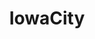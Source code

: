 ---
title: IowaCity
crosslinks:
- shitriowasays
- tipofmypenis
- wtf
- Iowa_City
- yoga
- IowaCityFunnery
- IowaPolitics
- Pyongyang
- Iowa
- politics
---